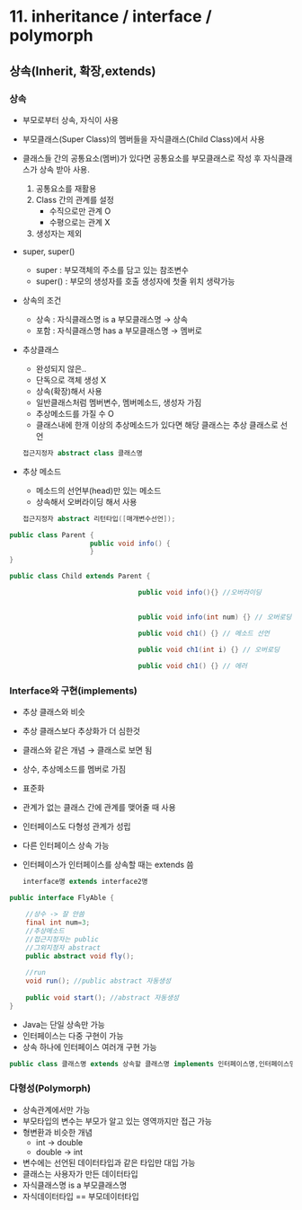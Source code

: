 # 11. inheritance / interface / polymorph

## 상속(Inherit, 확장,extends)

### 상속

- 부모로부터 상속, 자식이 사용
- 부모클래스(Super Class)의 멤버들을 자식클래스(Child Class)에서 사용
- 클래스들 간의 공통요소(멤버)가 있다면 공통요소를 부모클래스로 작성 후 자식클래스가 상속 받아 사용.
    1. 공통요소를 재활용
    2. Class 간의 관계를 설정
        - 수직으로만 관계 O
        - 수평으로는 관계 X
    3. 생성자는 제외
- super, super()
    - super : 부모객체의 주소를 담고 있는 참조변수
    - super() : 부모의 생성자를 호출
                  생성자에 첫줄 위치
                  생략가능
- 상속의 조건
    - 상속 : 자식클래스명 is a 부모클래스명 → 상속
    - 포함 : 자식클래스명 has a 부모클래스명 → 멤버로
- 추상클래스
    - 완성되지 않은..
    - 단독으로 객체 생성 X
    - 상속(확장)해서 사용
    - 일반클래스처럼 멤버변수, 멤버메소드, 생성자 가짐
    - 추상메소드를 가질 수 O
    - 클래스내에 한개 이상의 추상메소드가 있다면 해당 클래스는 추상 클래스로 선언
    
    ```java
    접근지정자 abstract class 클래스명
    ```
    
- 추상 메소드
    - 메소드의 선언부(head)만 있는 메소드
    - 상속해서 오버라이딩 해서 사용
    
    ```java
    접근지정자 abstract 리턴타입([매개변수선언]);
    ```
    

```java
public class Parent {			
					public void info() {
					}
}

public class Child extends Parent {

								public void info(){} //오버라이딩
																		 //내용이 같아도 다시 선언하면 오버라이딩 O

								public void info(int num) {} // 오버로딩

								public void ch1() {} // 메소드 선언

								public void ch1(int i) {} // 오버로딩
								
								public void ch1() {} // 에러
```

### Interface와 구현(implements)

- 추상 클래스와 비슷
- 추상 클래스보다 추상화가 더 심한것
- 클래스와 같은 개념  → 클래스로 보면 됨
- 상수, 추상메소드를 멤버로 가짐
- 표준화
- 관계가 없는 클래스 간에 관계를 맺어줄 때 사용
- 인터페이스도 다형성 관계가 성립
- 다른 인터페이스 상속 가능
- 인터페이스가 인터페이스를 상속할 때는 extends 씀
    
    ```java
    interface명 extends interface2명
    ```
    

```java
public interface FlyAble {

	//상수 -> 잘 안씀
	final int num=3;
	//추상메소드
	//접근지정자는 public
	//그외지정자 abstract
	public abstract void fly();
	
	//run
	void run(); //public abstract 자동생성
	
	public void start(); //abstract 자동생성
}
```

- Java는 단일 상속만 가능
- 인터페이스는 다중 구현이 가능
- 상속 하나에 인터페이스 여러개 구현 가능

```java
public class 클래스명 extends 상속할 클래스명 implements 인터페이스명,인터페이스명...
```

### 다형성(Polymorph)

- 상속관계에서만 가능
- 부모타입의 변수는 부모가 알고 있는 영역까지만 접근 가능
- 형변환과 비슷한 개념
    - int → double
    - double → int
- 변수에는 선언된 데이터타입과 같은 타입만 대입 가능
- 클래스는 사용자가 만든 데이터타입
- 자식클래스명 is a 부모클래스명
- 자식데이터타입 == 부모데이터타입
